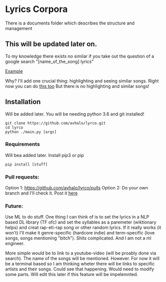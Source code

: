 # Lyrics Corpora

There is a documents folder which describes the structure and management

## This will be updated later on.

To my knowledge there exists no similar if you take out the question of a google search "[name_of_the_song] lyrics"

[Example](https://www.google.com/search?client=firefox-b-d&q=remember+the+name+lyrics)

Why? I'll add one crucial thing: highlighting and seeing similar songs.
Right now you can do [this too](https://www.google.com/search?client=firefox-b-d&q=back+when+mark+walberg+was+lyrics)
But there is no highlighting and similar songs! 

## Installation
Will be added later.
You will be needing python 3.6 and git installed!
```
git clone https://github.com/avhalo/lyrco.git
cd lyrco
python ./main.py [args]
```

### Requirements
Will bea added later. Install pip3 or pip
```
pip install [stuff]
```

### Pull requests:

Option 1: https://github.com/avhalo/lyrco/pulls
Option 2: Do your own branch and I'll check it. Post it [here](https://github.com/avhalo/lyrco/issues)


### Future:
Use ML to do stuff. One thing I can think of is to set the lyrics in a NLP based DL library (TF ofc) and set the syllables as a paremeter (wiktionary helps) and creat rap-eti-rap song or other random lyrics. If it really works (it won't) I'll make it genre-specific (hardcore indie) and term-specific (love songs, songs mentioning "bitch"). Shits complicated. And I am not a ml engineer.

More simple would be to link to a youtube-video (will be proably done via search). The name of the songs will be mentioned. However. For now it will be a terminal based so I am thinking wheter there will be links to specific artists and their songs. Could see that happening. Would need to modify some parts. Will edit this later if this feature will be impelemnted.